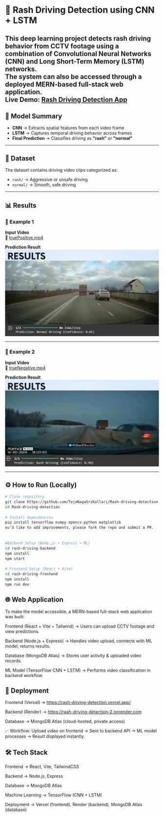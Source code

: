 # 🚗 Rash Driving Detection using CNN + LSTM  

This deep learning project detects **rash driving behavior** from CCTV footage using a combination of **Convolutional Neural Networks (CNN)** and **Long Short-Term Memory (LSTM)** networks.  
The system can also be accessed through a deployed **MERN-based full-stack web application**.  
Live Demo: [Rash Driving Detection App](https://rash-driving-detection.vercel.app/)
---

## 🧠 Model Summary  

- **CNN** → Extracts spatial features from each video frame  
- **LSTM** → Captures temporal driving behavior across frames  
- **Final Prediction** → Classifies driving as **"rash"** or **"normal"**  

---

## 📂 Dataset  

The dataset contains driving video clips categorized as:  

- `rash/` → Aggressive or unsafe driving  
- `normal/` → Smooth, safe driving  

---

## 📊 Results  

### 🔹 Example 1  

**Input Video**  
🎥 [truePositive.mp4](truePositive.mp4)  

**Prediction Result**  
![Result 1](https://github.com/TejaNagaSriKallari/Rash-driving-detection/raw/main/result1.png)  

---

### 🔹 Example 2  

**Input Video**  
🎥 [trueNegative.mp4](trueNegative.mp4)  

**Prediction Result**  
![Result 2](https://github.com/TejaNagaSriKallari/Rash-driving-detection/raw/main/result2.png)  

---

## ⚙️ How to Run (Locally)  

```bash
# Clone repository
git clone https://github.com/TejaNagaSriKallari/Rash-driving-detection.git
cd Rash-driving-detection

# Install dependencies
pip install tensorflow numpy opencv-python matplotlib
ou’d like to add improvements, please fork the repo and submit a PR.


#Backend Setup (Node.js + Express + ML)
cd rash-driving-backend
npm install
npm start

# Frontend Setup (React + Vite)
cd rash-driving-frontend
npm install
npm run dev
```

## 🌐 Web Application

To make the model accessible, a MERN-based full-stack web application was built:

Frontend (React + Vite + Tailwind) → Users can upload CCTV footage and view predictions.

Backend (Node.js + Express) → Handles video upload, connects with ML model, returns results.

Database (MongoDB Atlas) → Stores user activity & uploaded video records.

ML Model (TensorFlow CNN + LSTM) → Performs video classification in backend workflow.

## 🚀 Deployment

Frontend (Vercel) → https://rash-driving-detection.vercel.app/

Backend (Render) → https://rash-driving-detection-2.onrender.com

Database → MongoDB Atlas (cloud-hosted, private access)

✅ Workflow: Upload video on frontend → Sent to backend API → ML model processes → Result displayed instantly.

## 🛠️ Tech Stack

Frontend → React, Vite, TailwindCSS

Backend → Node.js, Express

Database → MongoDB Atlas

Machine Learning → TensorFlow (CNN + LSTM)

Deployment → Vercel (frontend), Render (backend), MongoDB Atlas (database)
